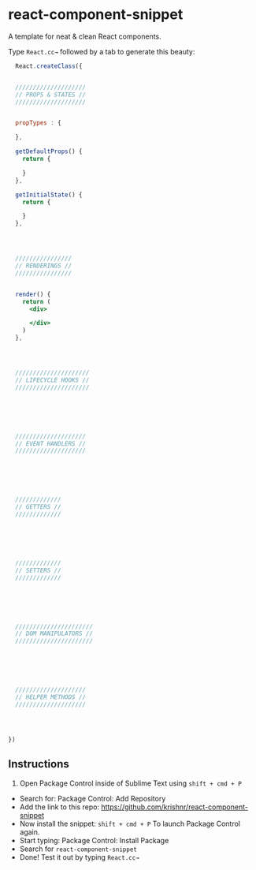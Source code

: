 # react-component-snippet
A template for neat & clean React components.

Type `React.cc→` followed by a tab to generate this beauty:

```jsx
  React.createClass({


  ////////////////////
  // PROPS & STATES //
  ////////////////////


  propTypes : {

  },

  getDefaultProps() {
    return {

    }
  },

  getInitialState() {
    return {

    }
  },




  ////////////////
  // RENDERINGS //
  ////////////////


  render() {
    return (
      <div>

      </div>
    )
  },




  /////////////////////
  // LIFECYCLE HOOKS //
  /////////////////////






  ////////////////////
  // EVENT HANDLERS //
  ////////////////////






  /////////////
  // GETTERS //
  /////////////






  /////////////
  // SETTERS //
  /////////////






  //////////////////////
  // DOM MANIPULATORS //
  //////////////////////






  ////////////////////
  // HELPER METHODS //
  ////////////////////




})
```

## Instructions
1. Open Package Control inside of Sublime Text using `shift + cmd + P`
- Search for: Package Control: Add Repository
- Add the link to this repo: https://github.com/krishnr/react-component-snippet
- Now install the snippet: `shift + cmd + P` To launch Package Control again.
- Start typing: Package Control: Install Package
- Search for `react-component-snippet`
- Done! Test it out by typing `React.cc→`